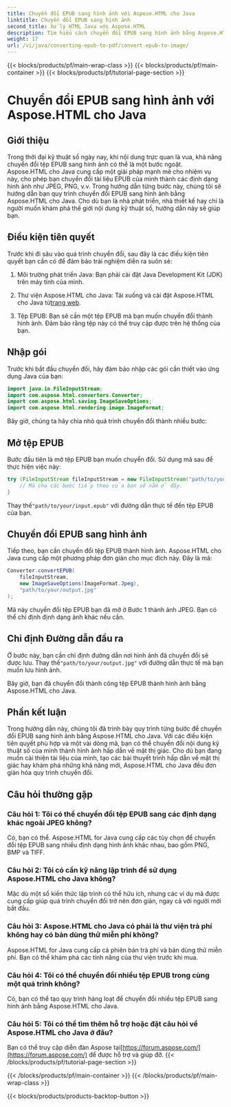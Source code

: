 ```yaml
---
title: Chuyển đổi EPUB sang hình ảnh với Aspose.HTML cho Java
linktitle: Chuyển đổi EPUB sang hình ảnh
second_title: Xử lý HTML Java với Aspose.HTML
description: Tìm hiểu cách chuyển đổi EPUB sang hình ảnh bằng Aspose.HTML cho Java. Chuyển đổi nội dung kỹ thuật số của bạn một cách dễ dàng. Có kèm hướng dẫn từng bước.
weight: 17
url: /vi/java/converting-epub-to-pdf/convert-epub-to-image/
---
```


{{< blocks/products/pf/main-wrap-class >}}
{{< blocks/products/pf/main-container >}}
{{< blocks/products/pf/tutorial-page-section >}}

# Chuyển đổi EPUB sang hình ảnh với Aspose.HTML cho Java


## Giới thiệu

Trong thời đại kỹ thuật số ngày nay, khi nội dung trực quan là vua, khả năng chuyển đổi tệp EPUB sang hình ảnh có thể là một bước ngoặt. Aspose.HTML cho Java cung cấp một giải pháp mạnh mẽ cho nhiệm vụ này, cho phép bạn chuyển đổi tài liệu EPUB của mình thành các định dạng hình ảnh như JPEG, PNG, v.v. Trong hướng dẫn từng bước này, chúng tôi sẽ hướng dẫn bạn quy trình chuyển đổi EPUB sang hình ảnh bằng Aspose.HTML cho Java. Cho dù bạn là nhà phát triển, nhà thiết kế hay chỉ là người muốn khám phá thế giới nội dung kỹ thuật số, hướng dẫn này sẽ giúp bạn.

## Điều kiện tiên quyết

Trước khi đi sâu vào quá trình chuyển đổi, sau đây là các điều kiện tiên quyết bạn cần có để đảm bảo trải nghiệm diễn ra suôn sẻ:

1. Môi trường phát triển Java: Bạn phải cài đặt Java Development Kit (JDK) trên máy tính của mình.

2.  Thư viện Aspose.HTML cho Java: Tải xuống và cài đặt Aspose.HTML cho Java từ[trang web](https://releases.aspose.com/html/java/).

3. Tệp EPUB: Bạn sẽ cần một tệp EPUB mà bạn muốn chuyển đổi thành hình ảnh. Đảm bảo rằng tệp này có thể truy cập được trên hệ thống của bạn.

## Nhập gói

Trước khi bắt đầu chuyển đổi, hãy đảm bảo nhập các gói cần thiết vào ứng dụng Java của bạn:

```java
import java.io.FileInputStream;
import com.aspose.html.converters.Converter;
import com.aspose.html.saving.ImageSaveOptions;
import com.aspose.html.rendering.image.ImageFormat;
```

Bây giờ, chúng ta hãy chia nhỏ quá trình chuyển đổi thành nhiều bước:

## Mở tệp EPUB

Bước đầu tiên là mở tệp EPUB bạn muốn chuyển đổi. Sử dụng mã sau để thực hiện việc này:

```java
try (FileInputStream fileInputStream = new FileInputStream("path/to/your/input.epub")) {
    // Mã cho các bước tiếp theo của bạn sẽ nằm ở đây.
}
```

 Thay thế`"path/to/your/input.epub"` với đường dẫn thực tế đến tệp EPUB của bạn.

## Chuyển đổi EPUB sang hình ảnh

Tiếp theo, bạn cần chuyển đổi tệp EPUB thành hình ảnh. Aspose.HTML cho Java cung cấp một phương pháp đơn giản cho mục đích này. Đây là mã:

```java
Converter.convertEPUB(
    fileInputStream,
    new ImageSaveOptions(ImageFormat.Jpeg),
    "path/to/your/output.jpg"
);
```

Mã này chuyển đổi tệp EPUB bạn đã mở ở Bước 1 thành ảnh JPEG. Bạn có thể chỉ định định dạng ảnh khác nếu cần.

## Chỉ định Đường dẫn đầu ra

Ở bước này, bạn cần chỉ định đường dẫn nơi hình ảnh đã chuyển đổi sẽ được lưu. Thay thế`"path/to/your/output.jpg"` với đường dẫn thực tế mà bạn muốn lưu hình ảnh.

Bây giờ, bạn đã chuyển đổi thành công tệp EPUB thành hình ảnh bằng Aspose.HTML cho Java.

## Phần kết luận

Trong hướng dẫn này, chúng tôi đã trình bày quy trình từng bước để chuyển đổi EPUB sang hình ảnh bằng Aspose.HTML cho Java. Với các điều kiện tiên quyết phù hợp và một vài dòng mã, bạn có thể chuyển đổi nội dung kỹ thuật số của mình thành hình ảnh hấp dẫn về mặt thị giác. Cho dù bạn đang muốn cải thiện tài liệu của mình, tạo các bài thuyết trình hấp dẫn về mặt thị giác hay khám phá những khả năng mới, Aspose.HTML cho Java đều đơn giản hóa quy trình chuyển đổi.

## Câu hỏi thường gặp

### Câu hỏi 1: Tôi có thể chuyển đổi tệp EPUB sang các định dạng khác ngoài JPEG không?
Có, bạn có thể. Aspose.HTML for Java cung cấp các tùy chọn để chuyển đổi tệp EPUB sang nhiều định dạng hình ảnh khác nhau, bao gồm PNG, BMP và TIFF.

### Câu hỏi 2: Tôi có cần kỹ năng lập trình để sử dụng Aspose.HTML cho Java không?
Mặc dù một số kiến thức lập trình có thể hữu ích, nhưng các ví dụ mã được cung cấp giúp quá trình chuyển đổi trở nên đơn giản, ngay cả với người mới bắt đầu.

### Câu hỏi 3: Aspose.HTML cho Java có phải là thư viện trả phí không hay có bản dùng thử miễn phí không?
Aspose.HTML for Java cung cấp cả phiên bản trả phí và bản dùng thử miễn phí. Bạn có thể khám phá các tính năng của thư viện trước khi mua.

### Câu hỏi 4: Tôi có thể chuyển đổi nhiều tệp EPUB trong cùng một quá trình không?
Có, bạn có thể tạo quy trình hàng loạt để chuyển đổi nhiều tệp EPUB sang hình ảnh bằng Aspose.HTML cho Java.

### Câu hỏi 5: Tôi có thể tìm thêm hỗ trợ hoặc đặt câu hỏi về Aspose.HTML cho Java ở đâu?
 Bạn có thể truy cập diễn đàn Aspose tại[https://forum.aspose.com/](https://forum.aspose.com/) để được hỗ trợ và giúp đỡ.
{{< /blocks/products/pf/tutorial-page-section >}}

{{< /blocks/products/pf/main-container >}}
{{< /blocks/products/pf/main-wrap-class >}}

{{< blocks/products/products-backtop-button >}}
